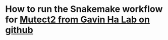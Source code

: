 # How to run the Snakemake workflow for [Mutect2 from Gavin Ha Lab on github](https://github.com/GavinHaLab/mutect2_snakemake/tree/788cb735f5198195e21b392f11034b4506fa39f7)
